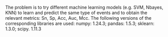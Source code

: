 The problem is to try different machine learning models (e.g. SVM, Nbayes, KNN) to learn and predict the same type of events and to obtain the relevant metrics: Sn, Sp, Acc, Auc, Mcc. The following versions of the corresponding libraries are used: numpy: 1.24.3; pandas: 1.5.3; sklearn: 1.3.0; scipy. 1.11.3